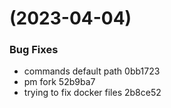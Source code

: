 #  (2023-04-04)


### Bug Fixes

* commands default path 0bb1723
* pm fork 52b9ba7
* trying to fix docker files 2b8ce52



